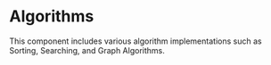 # Algorithms
This component includes various algorithm implementations such as Sorting, Searching, and Graph Algorithms.
